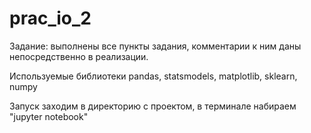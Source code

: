 # prac_io_2
Задание:
выполнены все пункты задания, комментарии к ним даны непосредственно в реализации.

Используемые библиотеки
pandas, statsmodels, matplotlib, sklearn, numpy

Запуск
заходим в директорию с проектом, в терминале набираем "jupyter notebook"
